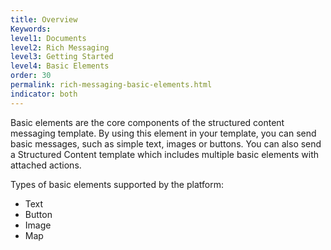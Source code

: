 ```yaml
---
title: Overview
Keywords:
level1: Documents
level2: Rich Messaging
level3: Getting Started
level4: Basic Elements
order: 30
permalink: rich-messaging-basic-elements.html
indicator: both
---
```


Basic elements are the core components of the structured content messaging template.
By using this element in your template, you can send basic messages, such as simple text, images or buttons.
You can also send a Structured Content template which includes multiple basic elements with attached actions.

Types of basic elements supported by the platform:

* Text
* Button
* Image
* Map
